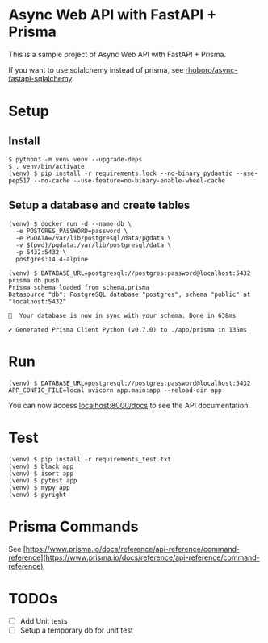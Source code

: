 # Async Web API with FastAPI + Prisma

This is a sample project of Async Web API with FastAPI + Prisma.

If you want to use sqlalchemy instead of prisma, see [rhoboro/async-fastapi-sqlalchemy](https://github.com/rhoboro/async-fastapi-sqlalchemy).

# Setup

## Install

```shell
$ python3 -m venv venv --upgrade-deps
$ . venv/bin/activate
(venv) $ pip install -r requirements.lock --no-binary pydantic --use-pep517 --no-cache --use-feature=no-binary-enable-wheel-cache
```

## Setup a database and create tables

```shell
(venv) $ docker run -d --name db \
  -e POSTGRES_PASSWORD=password \
  -e PGDATA=/var/lib/postgresql/data/pgdata \
  -v $(pwd)/pgdata:/var/lib/postgresql/data \
  -p 5432:5432 \
  postgres:14.4-alpine

(venv) $ DATABASE_URL=postgresql://postgres:password@localhost:5432 prisma db push
Prisma schema loaded from schema.prisma
Datasource "db": PostgreSQL database "postgres", schema "public" at "localhost:5432"

🚀  Your database is now in sync with your schema. Done in 638ms

✔ Generated Prisma Client Python (v0.7.0) to ./app/prisma in 135ms
```

# Run

```shell
(venv) $ DATABASE_URL=postgresql://postgres:password@localhost:5432 APP_CONFIG_FILE=local uvicorn app.main:app --reload-dir app
```

You can now access [localhost:8000/docs](http://localhost:8000/docs) to see the API documentation.


# Test

```shell
(venv) $ pip install -r requirements_test.txt
(venv) $ black app
(venv) $ isort app
(venv) $ pytest app
(venv) $ mypy app
(venv) $ pyright
```

# Prisma Commands

See [https://www.prisma.io/docs/reference/api-reference/command-reference](https://www.prisma.io/docs/reference/api-reference/command-reference)

# TODOs

- [ ] Add Unit tests
- [ ] Setup a temporary db for unit test
